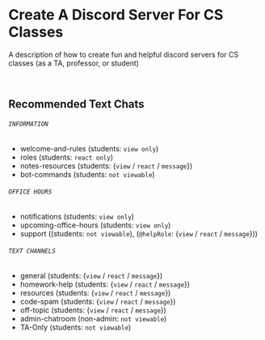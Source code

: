 # Create A Discord Server For CS Classes
A description of how to create fun and helpful discord servers for CS classes (as a TA, professor, or student)

<br>

## Recommended Text Chats


###### `INFORMATION`
* welcome-and-rules (students: `view only`)
* roles (students: `react only`)
* notes-resources (students: {`view` / `react` / `message`})
* bot-commands (students: `not viewable`)

  
###### `OFFICE HOURS`
* notifications (students: `view only`)
* upcoming-office-hours (students: `view only`)
* support ((students: `not viewable`), (`@helpRole`: {`view` / `react` / `message`}))

  
###### `TEXT CHANNELS`
* general (students: {`view` / `react` / `message`})
* homework-help (students: {`view` / `react` / `message`})
* resources (students: {`view` / `react` / `message`})
* code-spam (students: {`view` / `react` / `message`})
* off-topic (students: {`view` / `react` / `message`})
* admin-chatroom (non-admin: `not viewable`)
* TA-Only (students: `not viewable`)

  
